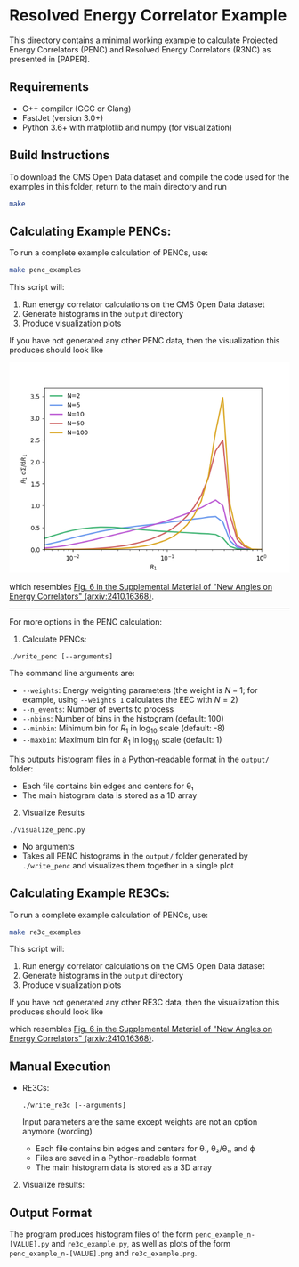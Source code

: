 # Resolved Energy Correlator Example

This directory contains a minimal working example to calculate Projected Energy Correlators (PENC) and Resolved Energy Correlators (R3NC) as presented in [PAPER].

## Requirements
- C++ compiler (GCC or Clang)
- FastJet (version 3.0+)
- Python 3.6+ with matplotlib and numpy (for visualization)

## Build Instructions

To download the CMS Open Data dataset and compile the code used for the examples in this folder, return to the main directory and run

```bash
make
```


## Calculating Example PENCs:

To run a complete example calculation of PENCs, use:

```bash
make penc_examples
```

This script will:
1. Run energy correlator calculations on the CMS Open Data dataset
2. Generate histograms in the `output` directory
3. Produce visualization plots

If you have not generated any other PENC data, then the visualization this produces should look like

<img src="assets/encs/penc_examples.png" width="600">

which resembles [Fig. 6 in the Supplemental Material of "New Angles on Energy Correlators" (arxiv:2410.16368)](https://arxiv.org/pdf/2410.16368#figure.6).

---

For more options in the PENC calculation:

1. Calculate PENCs:
```
./write_penc [--arguments]
```

The command line arguments are:
- `--weights`: Energy weighting parameters (the weight is $N-1$; for example, using `--weights 1` calculates the EEC with $N=2$)
- `--n_events`: Number of events to process
- `--nbins`: Number of bins in the histogram (default: 100)
- `--minbin`: Minimum bin for $R_1$ in log$_10$ scale (default: -8)
- `--maxbin`: Maximum bin for $R_1$ in log$_10$ scale (default: 1)

This outputs histogram files in a Python-readable format in the `output/` folder:
- Each file contains bin edges and centers for θ₁
- The main histogram data is stored as a 1D array


2. Visualize Results
```
./visualize_penc.py
```

- No arguments
- Takes all PENC histograms in the `output/` folder generated by `./write_penc` and visualizes them together in a single plot



## Calculating Example RE3Cs:

To run a complete example calculation of PENCs, use:

```bash
make re3c_examples
```

This script will:
1. Run energy correlator calculations on the CMS Open Data dataset
2. Generate histograms in the `output` directory
3. Produce visualization plots

If you have not generated any other RE3C data, then the visualization this produces should look like

<!-- <img src="assets/encs/re3c_example_1.png" width="200"> -->
<!-- <img src="assets/encs/re3c_example_2.png" width="200"> -->
<!-- <img src="assets/encs/re3c_example_3.png" width="200"> -->

which resembles [Fig. 6 in the Supplemental Material of "New Angles on Energy Correlators" (arxiv:2410.16368)](https://arxiv.org/pdf/2410.16368#figure.6).



## Manual Execution


* RE3Cs:
    ```
    ./write_re3c [--arguments]
    ```

    Input parameters are the same except weights are not an option anymore (wording)


    - Each file contains bin edges and centers for θ₁, θ₂/θ₁, and ϕ
    - Files are saved in a Python-readable format
    - The main histogram data is stored as a 3D array


2. Visualize results:

## Output Format

The program produces histogram files of the form ``penc_example_n-[VALUE].py`` and ``re3c_example.py``, as well as plots of the form ``penc_example_n-[VALUE].png`` and ``re3c_example.png``.
